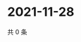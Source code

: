 # 2021-11-28

共 0 条

<!-- BEGIN WEIBO -->
<!-- 最后更新时间 Sun Nov 28 2021 22:12:43 GMT+0800 (China Standard Time) -->

<!-- END WEIBO -->
